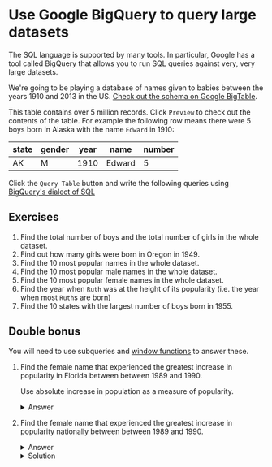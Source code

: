 # Use Google BigQuery to query large datasets

The SQL language is supported by many tools. In particular, Google has a tool
called BigQuery that allows you to run SQL queries against very, very large
datasets.

We're going to be playing a database of names given to babies between the years
1910 and 2013 in the US.
[Check out the schema on Google BigTable](https://bigquery.cloud.google.com/table/bigquery-public-data:usa_names.usa_1910_2013?pli=1).

This table contains over 5 million records.
Click `Preview` to check out the contents of the table.
For example the following row means there were 5 boys born in Alaska with the
name `Edward` in 1910:

| state | gender | year | name | number |
| ----- | ------ | ---- | ---- | ------ |
| AK    | M | 1910 | Edward | 5 |

Click the `Query Table` button and write the following queries using
[BigQuery's dialect of SQL](https://cloud.google.com/bigquery/docs/reference/legacy-sql)

## Exercises

1. Find the total number of boys and the total number of girls in the whole
dataset.
1. Find out how many girls were born in Oregon in 1949.
1. Find the 10 most popular names in the whole dataset.
1. Find the 10 most popular male names in the whole dataset.
1. Find the 10 most popular female names in the whole dataset.
1. Find the year when `Ruth` was at the height of its popularity
(i.e. the year when most `Ruth`s are born)
1. Find the 10 states with the largest number of boys born in 1955.

## Double bonus

You will need to use subqueries and
[window functions](https://cloud.google.com/bigquery/docs/reference/legacy-sql#windowfunctions)
to answer these.

1. Find the female name that experienced the greatest increase in popularity
in Florida between between 1989 and 1990.

    Use absolute increase in population as a measure of popularity.

    <details><summary>
    Answer
    </summary><p>

    Ashley

    </p></details>

1. Find the female name that experienced the greatest increase in popularity
nationally between between 1989 and 1990.

    <details><summary>
    Answer
    </summary><p>

    Jessica

    </p></details>

    <details><summary>
    Solution
    </summary><p>

    ```sql
    SELECT
        name,
        SUM(number) - SUM(prev_year) as change
        FROM (
            SELECT name as name,
            number,
            LAG(number) OVER(ORDER BY year) prev_year,
            FROM [bigquery-public-data:usa_names.usa_1910_current]
            WHERE year = 1990 AND gender = 'F'
        )
        GROUP BY name
        ORDER BY change DESC
    ```

    </p></details>
